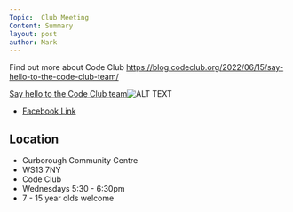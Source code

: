 ```yaml
---
Topic:  Club Meeting
Content: Summary
layout: post
author: Mark
---
```

Find out more about Code Club
 https://blog.codeclub.org/2022/06/15/say-hello-to-the-code-club-team/

[Say hello to the Code Club team](https://l.facebook.com/l.php?u=https%3A%2F%2Fblog.codeclub.org%2F2022%2F06%2F15%2Fsay-hello-to-the-code-club-team%2F&h=AT0JNDaUtWsxn2Ox6XTfzugf_Xofowte0nyHOr1DF0Cu8TerSwdkZL9i_LT96i_LJ5Obej5ZnUl1buv6r6DTpr-51Ljkd8PBghSnDJV7o9hkCP3sFPSaptkPxLTDfnB9&s=1)![ALT TEXT](https://external.fbhx6-1.fna.fbcdn.net/emg1/v/t13/16827199948459235505?url=http%3A%2F%2Fblogcodeclub.files.wordpress.com%2F2022%2F06%2Fcode_club_team-1.jpg%3Fw%3D1200&fb_obo=1&utld=wordpress.com&stp=c0.5000x0.5000f_dst-emg0_p720x720_q75&ccb=13-1&oh=06_AbGxsjvANhoCmGqUeF3cYuatLzFxvLq2YTCSu78bua0ing&oe=652877BF&_nc_sid=e609ca)

* [Facebook Link](https://www.facebook.com/1481985248595237/posts/5100265490100510/)

## Location

* Curborough Community Centre
* WS13 7NY
* Code Club
* Wednesdays 5:30 - 6:30pm
* 7 - 15 year olds welcome

